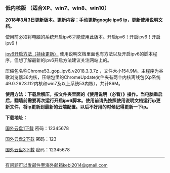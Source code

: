 ### 低内核版 （适合XP、win7、win8、win10）

**2018年3月3日更新版本。更新内容：手动更新google ipv6 ip，更新使用说明文档。**

使用前必须将电脑的系统开启ipv6才能使用此版本。开启ipv6！开启ipv6！开启ipv6！

[ipv6开启方法（持续更新）](https://github.com/Alvin9999/new-pac/wiki/ipv6%E5%BC%80%E5%90%AF%E6%96%B9%E6%B3%95) 使用说明文档里面也有方法以及开启ipv6的脚本程序，但想了解最新的ipv6开启方法建议关注网站上的。

压缩包名称Chrome53_gop_ipv6_v2018.3.3.7z ，文件大小154.9M。主程序为谷歌浏览器36内核，压缩包里的ChromeUpdate文件夹有两个内核离线包(Xp系统49.0.2623.112内核和win7及以上系统53内核），共计86M。

**使用方法：下载后解压，按文件夹里面的《使用说明（必看）》操作。当电脑重启后，翻墙前需要再次运行开启ipv6脚本。使用前请先按照使用说明文档运行ip更新文件，将ip更新到最新的云端配置。以后不好用的时候记得更新一下ip。**

**下载地址：**

[国外云盘1下载](http://108.61.224.82:8000/f/276d26b6d7/?raw=1) 密码：12345678

[国外云盘2下载](https://www.adrive.com/public/bSpUNS/Chrome53_gop_ipv6_v2018.3.3.7z) 密码：123

[国外云盘3下载](http://45.32.141.248:8000/f/56aa8dca16/?raw=1) 密码：12345678


***

有问题可以发邮件至海外邮箱kebi2014@gmail.com